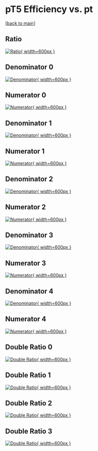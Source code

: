 # pT5 Efficiency vs. pt

[[back to main](./)]



## Ratio

[![Ratio](../mtv/var/pT5_vtr_211_-1_eff_pt.png){ width=600px }](../mtv/var/pT5_vtr_211_-1_eff_pt.pdf)

## Denominator 0

[![Denominator](../mtv/den/pT5_vtr_211_-1_eff_pt_den0.png){ width=600px }](../mtv/den/pT5_vtr_211_-1_eff_pt_den0.pdf)

## Numerator 0

[![Numerator](../mtv/num/pT5_vtr_211_-1_eff_pt_num0.png){ width=600px }](../mtv/num/pT5_vtr_211_-1_eff_pt_num0.pdf)

## Denominator 1

[![Denominator](../mtv/den/pT5_vtr_211_-1_eff_pt_den1.png){ width=600px }](../mtv/den/pT5_vtr_211_-1_eff_pt_den1.pdf)

## Numerator 1

[![Numerator](../mtv/num/pT5_vtr_211_-1_eff_pt_num1.png){ width=600px }](../mtv/num/pT5_vtr_211_-1_eff_pt_num1.pdf)

## Denominator 2

[![Denominator](../mtv/den/pT5_vtr_211_-1_eff_pt_den2.png){ width=600px }](../mtv/den/pT5_vtr_211_-1_eff_pt_den2.pdf)

## Numerator 2

[![Numerator](../mtv/num/pT5_vtr_211_-1_eff_pt_num2.png){ width=600px }](../mtv/num/pT5_vtr_211_-1_eff_pt_num2.pdf)

## Denominator 3

[![Denominator](../mtv/den/pT5_vtr_211_-1_eff_pt_den3.png){ width=600px }](../mtv/den/pT5_vtr_211_-1_eff_pt_den3.pdf)

## Numerator 3

[![Numerator](../mtv/num/pT5_vtr_211_-1_eff_pt_num3.png){ width=600px }](../mtv/num/pT5_vtr_211_-1_eff_pt_num3.pdf)

## Denominator 4

[![Denominator](../mtv/den/pT5_vtr_211_-1_eff_pt_den4.png){ width=600px }](../mtv/den/pT5_vtr_211_-1_eff_pt_den4.pdf)

## Numerator 4

[![Numerator](../mtv/num/pT5_vtr_211_-1_eff_pt_num4.png){ width=600px }](../mtv/num/pT5_vtr_211_-1_eff_pt_num4.pdf)

## Double Ratio 0

[![Double Ratio](../mtv/ratio/pT5_vtr_211_-1_eff_pt_ratio0.png){ width=600px }](../mtv/ratio/pT5_vtr_211_-1_eff_pt_ratio0.pdf)

## Double Ratio 1

[![Double Ratio](../mtv/ratio/pT5_vtr_211_-1_eff_pt_ratio1.png){ width=600px }](../mtv/ratio/pT5_vtr_211_-1_eff_pt_ratio1.pdf)

## Double Ratio 2

[![Double Ratio](../mtv/ratio/pT5_vtr_211_-1_eff_pt_ratio2.png){ width=600px }](../mtv/ratio/pT5_vtr_211_-1_eff_pt_ratio2.pdf)

## Double Ratio 3

[![Double Ratio](../mtv/ratio/pT5_vtr_211_-1_eff_pt_ratio3.png){ width=600px }](../mtv/ratio/pT5_vtr_211_-1_eff_pt_ratio3.pdf)

